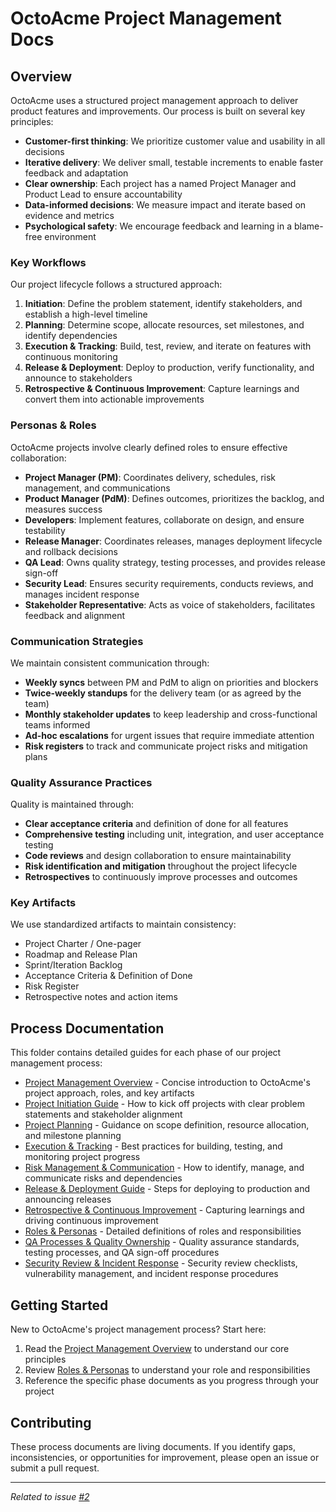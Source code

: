 # OctoAcme Project Management Docs

## Overview

OctoAcme uses a structured project management approach to deliver product features and improvements. Our process is built on several key principles:

- **Customer-first thinking**: We prioritize customer value and usability in all decisions
- **Iterative delivery**: We deliver small, testable increments to enable faster feedback and adaptation
- **Clear ownership**: Each project has a named Project Manager and Product Lead to ensure accountability
- **Data-informed decisions**: We measure impact and iterate based on evidence and metrics
- **Psychological safety**: We encourage feedback and learning in a blame-free environment

### Key Workflows

Our project lifecycle follows a structured approach:

1. **Initiation**: Define the problem statement, identify stakeholders, and establish a high-level timeline
2. **Planning**: Determine scope, allocate resources, set milestones, and identify dependencies
3. **Execution & Tracking**: Build, test, review, and iterate on features with continuous monitoring
4. **Release & Deployment**: Deploy to production, verify functionality, and announce to stakeholders
5. **Retrospective & Continuous Improvement**: Capture learnings and convert them into actionable improvements

### Personas & Roles

OctoAcme projects involve clearly defined roles to ensure effective collaboration:

- **Project Manager (PM)**: Coordinates delivery, schedules, risk management, and communications
- **Product Manager (PdM)**: Defines outcomes, prioritizes the backlog, and measures success
- **Developers**: Implement features, collaborate on design, and ensure testability
- **Release Manager**: Coordinates releases, manages deployment lifecycle and rollback decisions
- **QA Lead**: Owns quality strategy, testing processes, and provides release sign-off
- **Security Lead**: Ensures security requirements, conducts reviews, and manages incident response
- **Stakeholder Representative**: Acts as voice of stakeholders, facilitates feedback and alignment

### Communication Strategies

We maintain consistent communication through:

- **Weekly syncs** between PM and PdM to align on priorities and blockers
- **Twice-weekly standups** for the delivery team (or as agreed by the team)
- **Monthly stakeholder updates** to keep leadership and cross-functional teams informed
- **Ad-hoc escalations** for urgent issues that require immediate attention
- **Risk registers** to track and communicate project risks and mitigation plans

### Quality Assurance Practices

Quality is maintained through:

- **Clear acceptance criteria** and definition of done for all features
- **Comprehensive testing** including unit, integration, and user acceptance testing
- **Code reviews** and design collaboration to ensure maintainability
- **Risk identification and mitigation** throughout the project lifecycle
- **Retrospectives** to continuously improve processes and outcomes

### Key Artifacts

We use standardized artifacts to maintain consistency:

- Project Charter / One-pager
- Roadmap and Release Plan
- Sprint/Iteration Backlog
- Acceptance Criteria & Definition of Done
- Risk Register
- Retrospective notes and action items

## Process Documentation

This folder contains detailed guides for each phase of our project management process:

- [Project Management Overview](octoacme-project-management-overview.md) - Concise introduction to OctoAcme's project approach, roles, and key artifacts
- [Project Initiation Guide](octoacme-project-initiation.md) - How to kick off projects with clear problem statements and stakeholder alignment
- [Project Planning](octoacme-project-planning.md) - Guidance on scope definition, resource allocation, and milestone planning
- [Execution & Tracking](octoacme-execution-and-tracking.md) - Best practices for building, testing, and monitoring project progress
- [Risk Management & Communication](octoacme-risks-and-communication.md) - How to identify, manage, and communicate risks and dependencies
- [Release & Deployment Guide](octoacme-release-and-deployment.md) - Steps for deploying to production and announcing releases
- [Retrospective & Continuous Improvement](octoacme-retrospective-and-continuous-improvement.md) - Capturing learnings and driving continuous improvement
- [Roles & Personas](octoacme-roles-and-personas.md) - Detailed definitions of roles and responsibilities
- [QA Processes & Quality Ownership](octoacme-qa-processes.md) - Quality assurance standards, testing processes, and QA sign-off procedures
- [Security Review & Incident Response](octoacme-security-processes.md) - Security review checklists, vulnerability management, and incident response procedures

## Getting Started

New to OctoAcme's project management process? Start here:

1. Read the [Project Management Overview](octoacme-project-management-overview.md) to understand our core principles
2. Review [Roles & Personas](octoacme-roles-and-personas.md) to understand your role and responsibilities
3. Reference the specific phase documents as you progress through your project

## Contributing

These process documents are living documents. If you identify gaps, inconsistencies, or opportunities for improvement, please open an issue or submit a pull request.

---

*Related to issue [#2](https://github.com/NovofyDev/skills-scale-institutional-knowledge-using-copilot-spaces/issues/2)*
